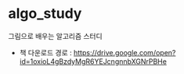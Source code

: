 # algo_study
그림으로 배우는 알고리즘 스터디
- 책 다운로드 경로 : https://drive.google.com/open?id=1oxioL4gBzdyMgR6YEJcngnnbXGNrPBHe
